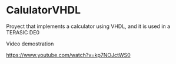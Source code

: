 # CalulatorVHDL
Proyect that implements a calculator using VHDL, and it is used in a TERASIC DE0

Video demostration 

https://www.youtube.com/watch?v=kp7NOJctWS0 
